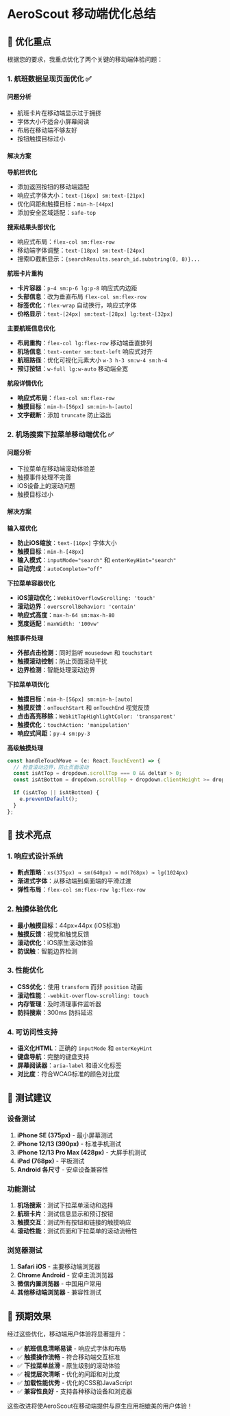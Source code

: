 # AeroScout 移动端优化总结

## 🎯 优化重点

根据您的要求，我重点优化了两个关键的移动端体验问题：

### 1. 航班数据呈现页面优化 ✅

#### 问题分析
- 航班卡片在移动端显示过于拥挤
- 字体大小不适合小屏幕阅读
- 布局在移动端不够友好
- 按钮触摸目标过小

#### 解决方案

**导航栏优化**
- 添加返回按钮的移动端适配
- 响应式字体大小：`text-[16px] sm:text-[21px]`
- 优化间距和触摸目标：`min-h-[44px]`
- 添加安全区域适配：`safe-top`

**搜索结果头部优化**
- 响应式布局：`flex-col sm:flex-row`
- 移动端字体调整：`text-[18px] sm:text-[24px]`
- 搜索ID截断显示：`{searchResults.search_id.substring(0, 8)}...`

**航班卡片重构**
- **卡片容器**：`p-4 sm:p-6 lg:p-8` 响应式内边距
- **头部信息**：改为垂直布局 `flex-col sm:flex-row`
- **标签优化**：`flex-wrap` 自动换行，响应式字体
- **价格显示**：`text-[24px] sm:text-[28px] lg:text-[32px]`

**主要航班信息优化**
- **布局重构**：`flex-col lg:flex-row` 移动端垂直排列
- **机场信息**：`text-center sm:text-left` 响应式对齐
- **航班路径**：优化可视化元素大小 `w-3 h-3 sm:w-4 sm:h-4`
- **预订按钮**：`w-full lg:w-auto` 移动端全宽

**航段详情优化**
- **响应式布局**：`flex-col sm:flex-row` 
- **触摸目标**：`min-h-[56px] sm:min-h-[auto]`
- **文字截断**：添加 `truncate` 防止溢出

### 2. 机场搜索下拉菜单移动端优化 ✅

#### 问题分析
- 下拉菜单在移动端滚动体验差
- 触摸事件处理不完善
- iOS设备上的滚动问题
- 触摸目标过小

#### 解决方案

**输入框优化**
- **防止iOS缩放**：`text-[16px]` 字体大小
- **触摸目标**：`min-h-[48px]`
- **输入模式**：`inputMode="search"` 和 `enterKeyHint="search"`
- **自动完成**：`autoComplete="off"`

**下拉菜单容器优化**
- **iOS滚动优化**：`WebkitOverflowScrolling: 'touch'`
- **滚动边界**：`overscrollBehavior: 'contain'`
- **响应式高度**：`max-h-64 sm:max-h-80`
- **宽度适配**：`maxWidth: '100vw'`

**触摸事件处理**
- **外部点击检测**：同时监听 `mousedown` 和 `touchstart`
- **触摸滚动控制**：防止页面滚动干扰
- **边界检测**：智能处理滚动边界

**下拉菜单项优化**
- **触摸目标**：`min-h-[56px] sm:min-h-[auto]`
- **触摸反馈**：`onTouchStart` 和 `onTouchEnd` 视觉反馈
- **点击高亮移除**：`WebkitTapHighlightColor: 'transparent'`
- **触摸优化**：`touchAction: 'manipulation'`
- **响应式间距**：`py-4 sm:py-3`

**高级触摸处理**
```typescript
const handleTouchMove = (e: React.TouchEvent) => {
  // 检查滚动边界，防止页面滚动
  const isAtTop = dropdown.scrollTop === 0 && deltaY > 0;
  const isAtBottom = dropdown.scrollTop + dropdown.clientHeight >= dropdown.scrollHeight && deltaY < 0;
  
  if (isAtTop || isAtBottom) {
    e.preventDefault();
  }
};
```

## 🚀 技术亮点

### 1. 响应式设计系统
- **断点策略**：`xs(375px) → sm(640px) → md(768px) → lg(1024px)`
- **渐进式字体**：从移动端到桌面端的平滑过渡
- **弹性布局**：`flex-col sm:flex-row lg:flex-row`

### 2. 触摸体验优化
- **最小触摸目标**：44px×44px (iOS标准)
- **触摸反馈**：视觉和触觉反馈
- **滚动优化**：iOS原生滚动体验
- **防误触**：智能边界检测

### 3. 性能优化
- **CSS优化**：使用 `transform` 而非 `position` 动画
- **滚动性能**：`-webkit-overflow-scrolling: touch`
- **内存管理**：及时清理事件监听器
- **防抖搜索**：300ms 防抖延迟

### 4. 可访问性支持
- **语义化HTML**：正确的 `inputMode` 和 `enterKeyHint`
- **键盘导航**：完整的键盘支持
- **屏幕阅读器**：`aria-label` 和语义化标签
- **对比度**：符合WCAG标准的颜色对比度

## 📱 测试建议

### 设备测试
1. **iPhone SE (375px)** - 最小屏幕测试
2. **iPhone 12/13 (390px)** - 标准手机测试  
3. **iPhone 12/13 Pro Max (428px)** - 大屏手机测试
4. **iPad (768px)** - 平板测试
5. **Android 各尺寸** - 安卓设备兼容性

### 功能测试
1. **机场搜索**：测试下拉菜单滚动和选择
2. **航班卡片**：测试信息显示和预订按钮
3. **触摸交互**：测试所有按钮和链接的触摸响应
4. **滚动性能**：测试页面和下拉菜单的滚动流畅性

### 浏览器测试
1. **Safari iOS** - 主要移动端浏览器
2. **Chrome Android** - 安卓主流浏览器
3. **微信内置浏览器** - 中国用户常用
4. **其他移动端浏览器** - 兼容性测试

## 🎉 预期效果

经过这些优化，移动端用户体验将显著提升：

- ✅ **航班信息清晰易读** - 响应式字体和布局
- ✅ **触摸操作流畅** - 符合移动端交互标准
- ✅ **下拉菜单丝滑** - 原生级别的滚动体验
- ✅ **视觉层次清晰** - 优化的间距和对比度
- ✅ **加载性能优秀** - 优化的CSS和JavaScript
- ✅ **兼容性良好** - 支持各种移动设备和浏览器

这些改进将使AeroScout在移动端提供与原生应用相媲美的用户体验！
